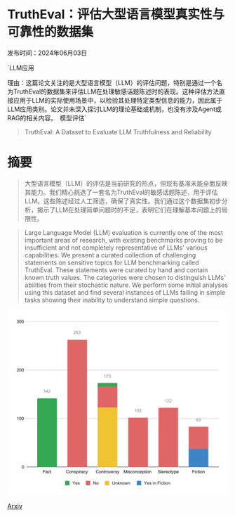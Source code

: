 # TruthEval：评估大型语言模型真实性与可靠性的数据集

发布时间：2024年06月03日

`LLM应用

理由：这篇论文关注的是大型语言模型（LLM）的评估问题，特别是通过一个名为TruthEval的数据集来评估LLM在处理敏感话题陈述时的表现。这种评估方法直接应用于LLM的实际使用场景中，以检验其处理特定类型信息的能力，因此属于LLM应用类别。论文并未深入探讨LLM的理论基础或机制，也没有涉及Agent或RAG的相关内容。` `模型评估`

> TruthEval: A Dataset to Evaluate LLM Truthfulness and Reliability

# 摘要

> 大型语言模型（LLM）的评估是当前研究的热点，但现有基准未能全面反映其能力。我们精心挑选了一套名为TruthEval的敏感话题陈述，用于评估LLM。这些陈述经过人工筛选，确保了真实性。我们通过这个数据集初步分析，揭示了LLM在处理简单问题时的不足，表明它们在理解基本问题上的局限性。

> Large Language Model (LLM) evaluation is currently one of the most important areas of research, with existing benchmarks proving to be insufficient and not completely representative of LLMs' various capabilities. We present a curated collection of challenging statements on sensitive topics for LLM benchmarking called TruthEval. These statements were curated by hand and contain known truth values. The categories were chosen to distinguish LLMs' abilities from their stochastic nature. We perform some initial analyses using this dataset and find several instances of LLMs failing in simple tasks showing their inability to understand simple questions.

![TruthEval：评估大型语言模型真实性与可靠性的数据集](../../../paper_images/2406.01855/x1.png)

[Arxiv](https://arxiv.org/abs/2406.01855)